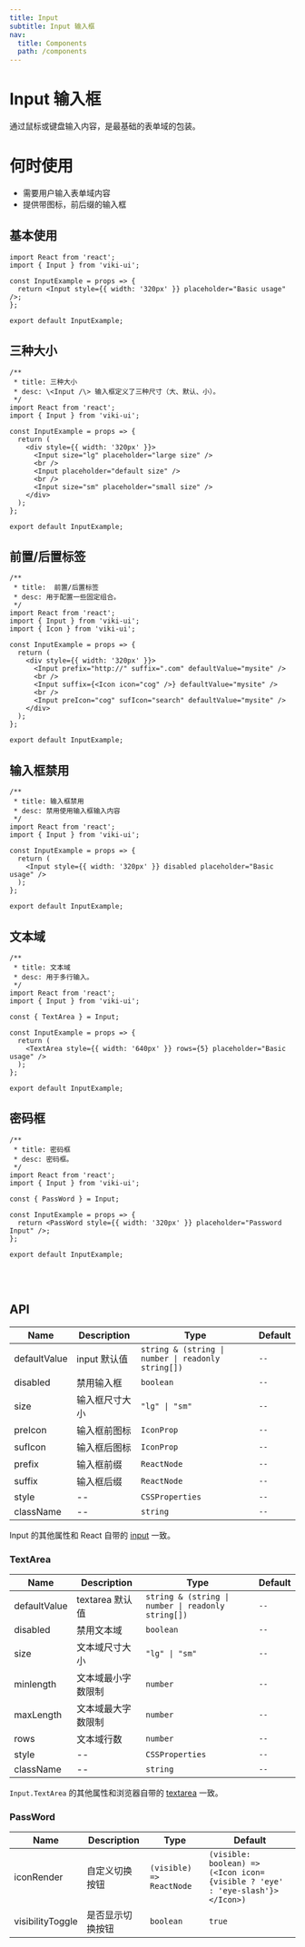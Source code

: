 ```yaml
---
title: Input
subtitle: Input 输入框
nav:
  title: Components
  path: /components
---
```


# Input 输入框

通过鼠标或键盘输入内容，是最基础的表单域的包装。

# 何时使用

- 需要用户输入表单域内容
- 提供带图标，前后缀的输入框

## 基本使用

```tsx
import React from 'react';
import { Input } from 'viki-ui';

const InputExample = props => {
  return <Input style={{ width: '320px' }} placeholder="Basic usage" />;
};

export default InputExample;
```

## 三种大小

```tsx
/**
 * title: 三种大小
 * desc: \<Input /\> 输入框定义了三种尺寸（大、默认、小）。
 */
import React from 'react';
import { Input } from 'viki-ui';

const InputExample = props => {
  return (
    <div style={{ width: '320px' }}>
      <Input size="lg" placeholder="large size" />
      <br />
      <Input placeholder="default size" />
      <br />
      <Input size="sm" placeholder="small size" />
    </div>
  );
};

export default InputExample;
```

## 前置/后置标签

```tsx
/**
 * title:  前置/后置标签
 * desc: 用于配置一些固定组合。
 */
import React from 'react';
import { Input } from 'viki-ui';
import { Icon } from 'viki-ui';

const InputExample = props => {
  return (
    <div style={{ width: '320px' }}>
      <Input prefix="http://" suffix=".com" defaultValue="mysite" />
      <br />
      <Input suffix={<Icon icon="cog" />} defaultValue="mysite" />
      <br />
      <Input preIcon="cog" sufIcon="search" defaultValue="mysite" />
    </div>
  );
};

export default InputExample;
```

## 输入框禁用

```tsx
/**
 * title: 输入框禁用
 * desc: 禁用使用输入框输入内容
 */
import React from 'react';
import { Input } from 'viki-ui';

const InputExample = props => {
  return (
    <Input style={{ width: '320px' }} disabled placeholder="Basic usage" />
  );
};

export default InputExample;
```

## 文本域

```tsx
/**
 * title: 文本域
 * desc: 用于多行输入。
 */
import React from 'react';
import { Input } from 'viki-ui';

const { TextArea } = Input;

const InputExample = props => {
  return (
    <TextArea style={{ width: '640px' }} rows={5} placeholder="Basic usage" />
  );
};

export default InputExample;
```

## 密码框

```tsx
/**
 * title: 密码框
 * desc: 密码框。
 */
import React from 'react';
import { Input } from 'viki-ui';

const { PassWord } = Input;

const InputExample = props => {
  return <PassWord style={{ width: '320px' }} placeholder="Password Input" />;
};

export default InputExample;
```

<br/>
<br/>

## API

| Name         | Description    | Type                                               | Default |
| ------------ | -------------- | -------------------------------------------------- | ------- |
| defaultValue | input 默认值   | `string & (string \| number \| readonly string[])` | `--`    |
| disabled     | 禁用输入框     | `boolean`                                          | `--`    |
| size         | 输入框尺寸大小 | `"lg" \| "sm"`                                     | `--`    |
| preIcon      | 输入框前图标   | `IconProp`                                         | `--`    |
| sufIcon      | 输入框后图标   | `IconProp`                                         | `--`    |
| prefix       | 输入框前缀     | `ReactNode`                                        | `--`    |
| suffix       | 输入框后缀     | `ReactNode`                                        | `--`    |
| style        | --             | `CSSProperties`                                    | `--`    |
| className    | --             | `string`                                           | `--`    |

Input 的其他属性和 React 自带的 [input](https://reactjs.org/docs/dom-elements.html#all-supported-html-attributes) 一致。

### TextArea

| Name         | Description        | Type                                               | Default |
| ------------ | ------------------ | -------------------------------------------------- | ------- |
| defaultValue | textarea 默认值    | `string & (string \| number \| readonly string[])` | `--`    |
| disabled     | 禁用文本域         | `boolean`                                          | `--`    |
| size         | 文本域尺寸大小     | `"lg" \| "sm"`                                     | `--`    |
| minlength    | 文本域最小字数限制 | `number`                                           | `--`    |
| maxLength    | 文本域最大字数限制 | `number`                                           | `--`    |
| rows         | 文本域行数         | `number`                                           | `--`    |
| style        | --                 | `CSSProperties`                                    | `--`    |
| className    | --                 | `string`                                           | `--`    |

`Input.TextArea` 的其他属性和浏览器自带的 [textarea](https://developer.mozilla.org/en-US/docs/Web/HTML/Element/textarea) 一致。

### PassWord

| Name             | Description      | Type                     | Default                                                                      |
| ---------------- | ---------------- | ------------------------ | ---------------------------------------------------------------------------- |
| iconRender       | 自定义切换按钮   | `(visible) => ReactNode` | `(visible: boolean) => (<Icon icon={visible ? 'eye' : 'eye-slash'}></Icon>)` |
| visibilityToggle | 是否显示切换按钮 | `boolean`                | `true`                                                                       |
